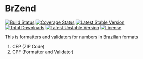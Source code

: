 BrZend
======

 [![Build Status](https://travis-ci.org/AdminWeb/BrZend.svg?branch=master)](https://travis-ci.org/AdminWeb/BrZend) [![Coverage Status](https://coveralls.io/repos/AdminWeb/BrZend/badge.svg)](https://coveralls.io/r/AdminWeb/BrZend) [![Latest Stable Version](https://poser.pugx.org/adminweb/br-zend/v/stable.svg)](https://packagist.org/packages/adminweb/br-zend) [![Total Downloads](https://poser.pugx.org/adminweb/br-zend/downloads.svg)](https://packagist.org/packages/adminweb/br-zend) [![Latest Unstable Version](https://poser.pugx.org/adminweb/br-zend/v/unstable.svg)](https://packagist.org/packages/adminweb/br-zend) [![License](https://poser.pugx.org/adminweb/br-zend/license.svg)](https://packagist.org/packages/adminweb/br-zend)

This is formatters and validators for numbers in Brazilian formats

1. CEP (ZIP Code)
2. CPF (Formatter and Validator)

